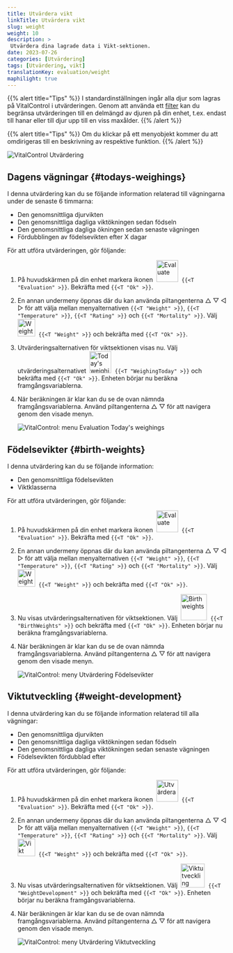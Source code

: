 ```yaml
---
title: Utvärdera vikt
linkTitle: Utvärdera vikt
slug: weight
weight: 10
description: >
 Utvärdera dina lagrade data i Vikt-sektionen.
date: 2023-07-26
categories: [Utvärdering]
tags: [Utvärdering, vikt]
translationKey: evaluation/weight
maphilight: true
---
```

{{% alert title="Tips" %}}
I standardinställningen ingår alla djur som lagras på VitalControl i utvärderingen. Genom att använda ett [filter](../../filter/) kan du begränsa utvärderingen till en delmängd av djuren på din enhet, t.ex. endast till hanar eller till djur upp till en viss maxålder.
{{% /alert %}}

{{% alert title="Tips" %}}
Om du klickar på ett menyobjekt kommer du att omdirigeras till en beskrivning av respektive funktion.
{{% /alert %}}

<img src="../images/imagemap.png" alt="VitalControl Utvärdering" title="Vikt" usemap="#workmap" class="maphilight" />

<map name="workmap">
   <area shape="rect" coords="3,40,116,160" alt="Dagens vägning" title="Utvärdera viktvärdena för dina djur som registrerats med VitalControl under den aktuella dagen&#10;Musklick: till dokumentationen" href="/en/docs/evaluation/weight/#todays-weighings">
   <area shape="rect" coords="116,40,238,160" alt="Födelsevikter" title="Utvärdera dina lagrade födelsevikter&#10;Musklick: till dokumentationen" href="/en/docs/evaluation/weight/#birth-weights">
   <area shape="rect" coords="3,160,116,279" alt="Viktutveckling" title="Utvärdera viktutvecklingen för dina djur&#10;Musklick: till dokumentationen" href="/en/docs/evaluation/weight/#weight-development">

   <area shape="rect" coords="150,282,238,319" alt="Filter" title="Ställ in ett filter&#10;Musklick: till dokumentationen" href="/en/docs/filter">
   <area shape="rect" coords="2,282,95,319" alt="Tillbaka" title="Hoppa tillbaka en nivå&#10;Musklick: till dokumentationen" href="/en/docs/evaluation/">
</map>

## Dagens vägningar {#todays-weighings}
I denna utvärdering kan du se följande information relaterad till vägningarna under de senaste 6 timmarna:
- Den genomsnittliga djurvikten
- Den genomsnittliga dagliga viktökningen sedan födseln
- Den genomsnittliga dagliga ökningen sedan senaste vägningen
- Fördubblingen av födelsevikten efter X dagar

För att utföra utvärderingen, gör följande:

1. På huvudskärmen på din enhet markera ikonen &nbsp;<img src="/icons/main/evaluation.svg" width="50" align="bottom" alt="Evaluate" />&nbsp; `{{<T "Evaluation" >}}`. Bekräfta med `{{<T "Ok" >}}`.

2. En annan undermeny öppnas där du kan använda piltangenterna △ ▽ ◁ ▷ för att välja mellan menyalternativen `{{<T "Weight" >}}`, `{{<T "Temperature" >}}`, `{{<T "Rating" >}}` och `{{<T "Mortality" >}}`. Välj &nbsp;<img src="/icons/evaluation/weight.svg" width="40" align="bottom" alt="Weight" />&nbsp; `{{<T "Weight" >}}` och bekräfta med `{{<T "Ok" >}}`.

3. Utvärderingsalternativen för viktsektionen visas nu. Välj utvärderingsalternativet &nbsp;<img src="/icons/evaluation/weighingtoday.svg" width="50" align="bottom" alt="Today's weighing" />&nbsp; `{{<T "WeighingToday" >}}` och bekräfta med `{{<T "Ok" >}}`. Enheten börjar nu beräkna framgångsvariablerna.

4. När beräkningen är klar kan du se de ovan nämnda framgångsvariablerna. Använd piltangenterna △ ▽ för att navigera genom den visade menyn.

   ![VitalControl: menu Evaluation Today's weighings](../images/todaysweighings.png "Evaluate Today's weighings")

## Födelsevikter {#birth-weights}
I denna utvärdering kan du se följande information:
- Den genomsnittliga födelsevikten
- Viktklasserna

För att utföra utvärderingen, gör följande:

1. På huvudskärmen på din enhet markera ikonen &nbsp;<img src="/icons/main/evaluation.svg" width="50" align="bottom" alt="Evaluate" />&nbsp; `{{<T "Evaluation" >}}`. Bekräfta med `{{<T "Ok" >}}`.

2. En annan undermeny öppnas där du kan använda piltangenterna △ ▽ ◁ ▷ för att välja mellan menyalternativen `{{<T "Weight" >}}`, `{{<T "Temperature" >}}`, `{{<T "Rating" >}}` och `{{<T "Mortality" >}}`. Välj &nbsp;<img src="/icons/evaluation/weight.svg" width="40" align="bottom" alt="Weight" />&nbsp; `{{<T "Weight" >}}` och bekräfta med `{{<T "Ok" >}}`.

3. Nu visas utvärderingsalternativen för viktsektionen. Välj &nbsp;<img src="/icons/evaluation/birthweights.svg" width="60" align="bottom" alt="Birth weights" />&nbsp; `{{<T "BirthWeights" >}}` och bekräfta med `{{<T "Ok" >}}`. Enheten börjar nu beräkna framgångsvariablerna.


4. När beräkningen är klar kan du se de ovan nämnda framgångsvariablerna. Använd piltangenterna △ ▽ för att navigera genom den visade menyn.

   ![VitalControl: meny Utvärdering Födelsevikter](../images/birthweights.png "Utvärdera Födelsevikter")

## Viktutveckling {#weight-development}

I denna utvärdering kan du se följande information relaterad till alla vägningar:
- Den genomsnittliga djurvikten
- Den genomsnittliga dagliga viktökningen sedan födseln
- Den genomsnittliga dagliga viktökningen sedan senaste vägningen
- Födelsevikten fördubblad efter

För att utföra utvärderingen, gör följande:

1. På huvudskärmen på din enhet markera ikonen &nbsp;<img src="/icons/main/evaluation.svg" width="50" align="bottom" alt="Utvärdera" />&nbsp; `{{<T "Evaluation" >}}`. Bekräfta med `{{<T "Ok" >}}`.

2. En annan undermeny öppnas där du kan använda piltangenterna △ ▽ ◁ ▷ för att välja mellan menyalternativen `{{<T "Weight" >}}`, `{{<T "Temperature" >}}`, `{{<T "Rating" >}}` och `{{<T "Mortality" >}}`. Välj &nbsp;<img src="/icons/evaluation/weight.svg" width="40" align="bottom" alt="Vikt" />&nbsp; `{{<T "Weight" >}}` och bekräfta med `{{<T "Ok" >}}`.

3. Nu visas utvärderingsalternativen för viktsektionen. Välj &nbsp;<img src="/icons/evaluation/weightdevelopment.svg" width="55" align="bottom" alt="Viktutveckling" />&nbsp; `{{<T "WeightDevelopment" >}}` och bekräfta med `{{<T "Ok" >}}`. Enheten börjar nu beräkna framgångsvariablerna.

4. När beräkningen är klar kan du se de ovan nämnda framgångsvariablerna. Använd piltangenterna △ ▽ för att navigera genom den visade menyn.

   ![VitalControl: meny Utvärdering Viktutveckling](../images/weightdevelopment.png "Utvärdera Viktutveckling")

